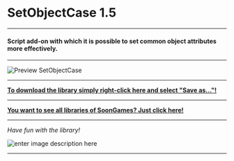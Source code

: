 # SetObjectCase 1.5
---
#### Script add-on with which it is possible to set common object attributes more effectively.
---

![Preview SetObjectCase](https://i.imgur.com/xfoQioV.gif)

---
**[To download the library simply right-click here and select "Save as..."!](https://github.com/SoonGames/quest_libraries/raw/master/SetObjectCase/SetObjectCase.aslx)**

---
**[You want to see all libraries of SoonGames? Just click here!](https://github.com/SoonGames/quest_libraries)**

---

*Have fun with the library!*

![enter image description here](https://i.imgur.com/lNRf4L7.png)

---